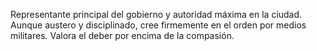 Representante principal del gobierno y autoridad máxima en la ciudad. Aunque austero y disciplinado, cree firmemente en el orden por medios militares. Valora el deber por encima de la compasión.